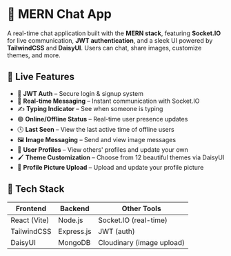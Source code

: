 # 💬 MERN Chat App

A real-time chat application built with the **MERN stack**, featuring **Socket.IO** for live communication, **JWT authentication**, and a sleek UI powered by **TailwindCSS** and **DaisyUI**. Users can chat, share images, customize themes, and more.

## 🚀 Live Features

- 🔐 **JWT Auth** – Secure login & signup system
- 💬 **Real-time Messaging** – Instant communication with Socket.IO
- ✍️ **Typing Indicator** – See when someone is typing
- 🟢 **Online/Offline Status** – Real-time user presence updates
- 🕓 **Last Seen** – View the last active time of offline users
- 🖼️ **Image Messaging** – Send and view image messages
- 👤 **User Profiles** – View others' profiles and update your own
- 🖌️ **Theme Customization** – Choose from 12 beautiful themes via DaisyUI
- 📸 **Profile Picture Upload** – Upload and update your profile picture

## 🧱 Tech Stack

| Frontend     | Backend    | Other Tools               |
|--------------|------------|---------------------------|
| React (Vite) | Node.js    | Socket.IO (real-time)     |
| TailwindCSS  | Express.js | JWT (auth)                |
| DaisyUI      | MongoDB    | Cloudinary (image upload) |
